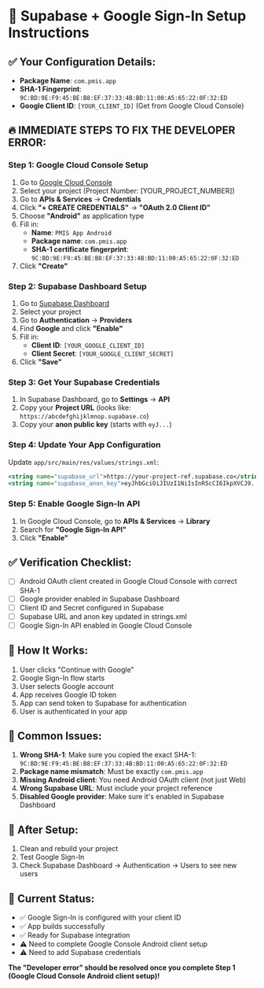 # 🚀 Supabase + Google Sign-In Setup Instructions

## ✅ Your Configuration Details:
- **Package Name**: `com.pmis.app`
- **SHA-1 Fingerprint**: `9C:BD:9E:F9:45:BE:B8:EF:37:33:4B:BD:11:00:A5:65:22:0F:32:ED`
- **Google Client ID**: `[YOUR_CLIENT_ID]` (Get from Google Cloud Console)

## 🔥 IMMEDIATE STEPS TO FIX THE DEVELOPER ERROR:

### Step 1: Google Cloud Console Setup
1. Go to [Google Cloud Console](https://console.cloud.google.com/)
2. Select your project (Project Number: [YOUR_PROJECT_NUMBER])
3. Go to **APIs & Services** → **Credentials**
4. Click **"+ CREATE CREDENTIALS"** → **"OAuth 2.0 Client ID"**
5. Choose **"Android"** as application type
6. Fill in:
   - **Name**: `PMIS App Android`
   - **Package name**: `com.pmis.app`
   - **SHA-1 certificate fingerprint**: `9C:BD:9E:F9:45:BE:B8:EF:37:33:4B:BD:11:00:A5:65:22:0F:32:ED`
7. Click **"Create"**

### Step 2: Supabase Dashboard Setup
1. Go to [Supabase Dashboard](https://supabase.com/dashboard)
2. Select your project
3. Go to **Authentication** → **Providers**
4. Find **Google** and click **"Enable"**
5. Fill in:
   - **Client ID**: `[YOUR_GOOGLE_CLIENT_ID]`
   - **Client Secret**: `[YOUR_GOOGLE_CLIENT_SECRET]`
6. Click **"Save"**

### Step 3: Get Your Supabase Credentials
1. In Supabase Dashboard, go to **Settings** → **API**
2. Copy your **Project URL** (looks like: `https://abcdefghijklmnop.supabase.co`)
3. Copy your **anon public key** (starts with `eyJ...`)

### Step 4: Update Your App Configuration
Update `app/src/main/res/values/strings.xml`:
```xml
<string name="supabase_url">https://your-project-ref.supabase.co</string>
<string name="supabase_anon_key">eyJhbGciOiJIUzI1NiIsInR5cCI6IkpXVCJ9...</string>
```

### Step 5: Enable Google Sign-In API
1. In Google Cloud Console, go to **APIs & Services** → **Library**
2. Search for **"Google Sign-In API"**
3. Click **"Enable"**

## ✅ Verification Checklist:
- [ ] Android OAuth client created in Google Cloud Console with correct SHA-1
- [ ] Google provider enabled in Supabase Dashboard
- [ ] Client ID and Secret configured in Supabase
- [ ] Supabase URL and anon key updated in strings.xml
- [ ] Google Sign-In API enabled in Google Cloud Console

## 🎯 How It Works:
1. User clicks "Continue with Google"
2. Google Sign-In flow starts
3. User selects Google account
4. App receives Google ID token
5. App can send token to Supabase for authentication
6. User is authenticated in your app

## 🚨 Common Issues:
1. **Wrong SHA-1**: Make sure you copied the exact SHA-1: `9C:BD:9E:F9:45:BE:B8:EF:37:33:4B:BD:11:00:A5:65:22:0F:32:ED`
2. **Package name mismatch**: Must be exactly `com.pmis.app`
3. **Missing Android client**: You need Android OAuth client (not just Web)
4. **Wrong Supabase URL**: Must include your project reference
5. **Disabled Google provider**: Make sure it's enabled in Supabase Dashboard

## 🔧 After Setup:
1. Clean and rebuild your project
2. Test Google Sign-In
3. Check Supabase Dashboard → Authentication → Users to see new users

## 📱 Current Status:
- ✅ Google Sign-In is configured with your client ID
- ✅ App builds successfully
- ✅ Ready for Supabase integration
- ⚠️ Need to complete Google Console Android client setup
- ⚠️ Need to add Supabase credentials

**The "Developer error" should be resolved once you complete Step 1 (Google Cloud Console Android client setup)!**
